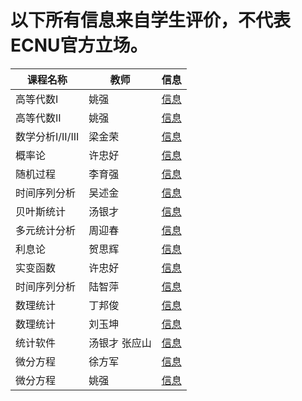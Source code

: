 # 以下所有信息来自学生评价，不代表ECNU官方立场。

| 课程名称| 教师 | 信息 |
|--------|-----|------|
| 高等代数I | 姚强 | [信息](Course/gdds1.md) |
| 高等代数II | 姚强 | [信息](Course/gdds2.md) |
| 数学分析I/II/III | 梁金荣 | [信息](Course/sxfx123.md) |
| 概率论 | 许忠好 | [信息](Course/gll.md) |
| 随机过程 | 李育强 | [信息](Course/sjgc.md) |
| 时间序列分析 | 吴述金 | [信息](Course/sjxlfx.md) |
| 贝叶斯统计 | 汤银才 | [信息](Course/bystj.md) |
| 多元统计分析 | 周迎春 | [信息](Course/dytjfx.md) |
| 利息论 | 贺思辉 | [信息](Course/lxl.md) |
| 实变函数 | 许忠好 | [信息](Course/sbhs.md) |
| 时间序列分析 | 陆智萍 | [信息](Course/sjxlfx2.md) |
| 数理统计 | 丁邦俊 | [信息](Course/sltj.md) |
| 数理统计 | 刘玉坤 | [信息](Course/sltj2.md) |
| 统计软件 | 汤银才 张应山 | [信息](Course/tjrj.md) |
| 微分方程 | 徐方军 | [信息](Course/wffc.md) |
| 微分方程 | 姚强 | [信息](Course/wffc2.md) |
